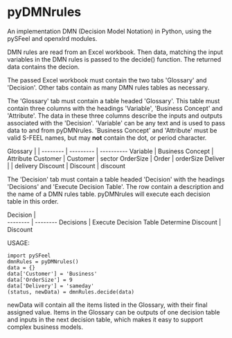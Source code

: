 # pyDMNrules
An implementation DMN (Decision Model Notation) in Python, using the pySFeel and openxlrd modules.

DMN rules are read from an Excel workbook.
Then data, matching the input variables in the DMN rules is passed to the decide() function.
The returned data contains the decion.


The passed Excel workbook must contain the two tabs 'Glossary' and 'Decision'.
Other tabs contain as many DMN rules tables as necessary.

The 'Glossary' tab must contain a table headed 'Glossary'.
This table must contain three columns with the headings 'Variable', 'Business Concept' and 'Attribute'.
The data in these three columns describe the inputs and outputs associated with the 'Decision'.
'Variable' can be any text and is used to pass data to and from pyDMNrules.
'Business Concept' and 'Attribute' must be valid S-FEEL names, but may **not** contain the dot, or period character.

Glossary |         | 
-------- | --------- | ----------
Variable | Business Concept | Attribute
Customer | Customer | sector
OrderSize | Order | orderSize
Deliver | | delivery
Discount | Discount | discount

The 'Decision' tab must contain a table headed 'Decision' with the headings 'Decisions' and 'Execute Decision Table'.
The row contain a description and the name of a DMN rules table. pyDMNrules will execute each decision table in this order.

Decision |  
-------- | --------
Decisions | Execute Decision Table
Determine Discount | Discount


USAGE:

    import pySFeel
    dmnRules = pyDMNrules()
    data = {}
    data['Customer'] = 'Business'
    data['OrderSize'] = 9
    data['Delivery'] = 'sameday'
    (status, newData) = dmnRules.decide(data)

newData will contain all the items listed in the Glossary, with their final assigned value. Items in the Glossary can be outputs of one decision table and inputs in the next decision table, which makes it easy to support complex business models.
